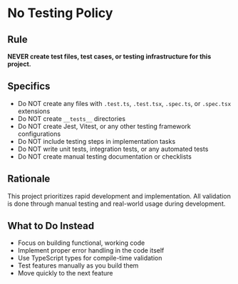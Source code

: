 # No Testing Policy

## Rule
**NEVER create test files, test cases, or testing infrastructure for this project.**

## Specifics
- Do NOT create any files with `.test.ts`, `.test.tsx`, `.spec.ts`, or `.spec.tsx` extensions
- Do NOT create `__tests__` directories
- Do NOT create Jest, Vitest, or any other testing framework configurations
- Do NOT include testing steps in implementation tasks
- Do NOT write unit tests, integration tests, or any automated tests
- Do NOT create manual testing documentation or checklists

## Rationale
This project prioritizes rapid development and implementation. All validation is done through manual testing and real-world usage during development.

## What to Do Instead
- Focus on building functional, working code
- Implement proper error handling in the code itself
- Use TypeScript types for compile-time validation
- Test features manually as you build them
- Move quickly to the next feature
